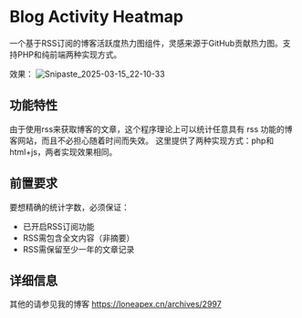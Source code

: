 # Blog Activity Heatmap 


一个基于RSS订阅的博客活跃度热力图组件，灵感来源于GitHub贡献热力图。支持PHP和纯前端两种实现方式。

效果：
![Snipaste_2025-03-15_22-10-33](https://github.com/user-attachments/assets/a5adc04f-76c6-4188-8ca1-b6f952a8cddc)


## 功能特性
由于使用rss来获取博客的文章，这个程序理论上可以统计任意具有 rss 功能的博客网站，而且不必担心随着时间而失效。
这里提供了两种实现方式：php和html+js，两者实现效果相同。

## 前置要求
要想精确的统计字数，必须保证：
- 已开启RSS订阅功能
- RSS需包含全文内容（非摘要）
- RSS需保留至少一年的文章记录

## 详细信息
其他的请参见我的博客 https://loneapex.cn/archives/2997
